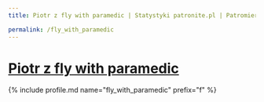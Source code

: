 ```yaml
---
title: Piotr z fly with paramedic | Statystyki patronite.pl | Patromierz

permalink: /fly_with_paramedic
---
```


# [Piotr z fly with paramedic](https://patronite.pl/fly_with_paramedic)

{% include profile.md name="fly_with_paramedic" prefix="f" %}
